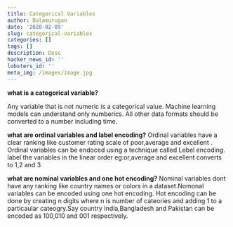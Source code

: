 ```yaml
---
title: Categorical Variables
author: Balamurugan
date: '2020-02-09'
slug: categorical-variables
categories: []
tags: []
description: Desc
hacker_news_id: ''
lobsters_id: ''
meta_img: /images/image.jpg
---
```

**what is a categorical variable?**

Any variable that is not numeric is a categorical value. Machine learning models can understand only numberics. All other data formats should be converted to a number including time.

**what are  ordinal variables and label encoding?**
Ordinal variables have a clear ranking like customer rating scale of   poor,average and  excellent . Ordinal variables can be endoced using a technique called Lebel encoding.
label the variables in the linear order eg:or,average and  excellent converts to 1,2 and 3

**what are  nominal variables and one hot encoding?**
Nominal variables dont have any ranking like country names or colors in a dataset.Nomonal variables can be encoded using one hot encoding. Hot encoding can be done by creating n digits where n is number of cateories and adding 1 to a particaular cateogry.Say country India,Bangladesh and Pakistan can be encoded as 100,010 and 001 respectively.





